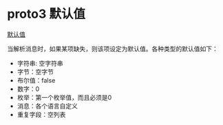 # proto3 默认值


[默认值](https://developers.google.com/protocol-buffers/docs/proto3#default)


当解析消息时，如果某项缺失，则该项设定为默认值。各种类型的默认值如下：

- 字符串: 空字符串
- 字节：空字节
- 布尔值：false
- 数字：0
- 枚举：第一个枚举值，而且必须是0
- 消息：各个语言自定义
- 重复字段：空列表



